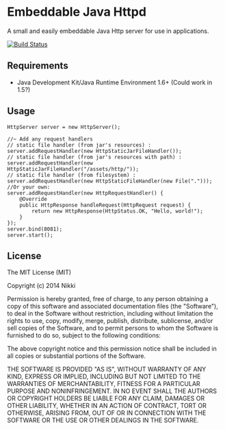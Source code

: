 # Embeddable Java Httpd

A small and easily embeddable Java Http server for use in applications.

[![Build Status](https://travis-ci.org/nikkiii/embedhttp.svg?branch=master)](https://travis-ci.org/nikkiii/embedhttp)

## Requirements

- Java Development Kit/Java Runtime Environment 1.6+ (Could work in 1.5?)

## Usage

	HttpServer server = new HttpServer();
	
	//~ Add any request handlers
	// static file handler (from jar's resources) :
	server.addRequestHandler(new HttpStaticJarFileHandler());
    // static file handler (from jar's resources with path) :
    server.addRequestHandler(new HttpStaticJarFileHandler("/assets/http/"));
	// static file handler (from filesystem) :
	server.addRequestHandler(new HttpStaticFileHandler(new File(".")));
	//Or your own:
	server.addRequestHandler(new HttpRequestHandler() {
		@Override
		public HttpResponse handleRequest(HttpRequest request) {
			return new HttpResponse(HttpStatus.OK, "Hello, world!");
		}
	});
	server.bind(8081);
	server.start();
	
## License

The MIT License (MIT)

Copyright (c) 2014 Nikki

Permission is hereby granted, free of charge, to any person obtaining a copy
of this software and associated documentation files (the "Software"), to deal
in the Software without restriction, including without limitation the rights
to use, copy, modify, merge, publish, distribute, sublicense, and/or sell
copies of the Software, and to permit persons to whom the Software is
furnished to do so, subject to the following conditions:

The above copyright notice and this permission notice shall be included in
all copies or substantial portions of the Software.

THE SOFTWARE IS PROVIDED "AS IS", WITHOUT WARRANTY OF ANY KIND, EXPRESS OR
IMPLIED, INCLUDING BUT NOT LIMITED TO THE WARRANTIES OF MERCHANTABILITY,
FITNESS FOR A PARTICULAR PURPOSE AND NONINFRINGEMENT. IN NO EVENT SHALL THE
AUTHORS OR COPYRIGHT HOLDERS BE LIABLE FOR ANY CLAIM, DAMAGES OR OTHER
LIABILITY, WHETHER IN AN ACTION OF CONTRACT, TORT OR OTHERWISE, ARISING FROM,
OUT OF OR IN CONNECTION WITH THE SOFTWARE OR THE USE OR OTHER DEALINGS IN
THE SOFTWARE.